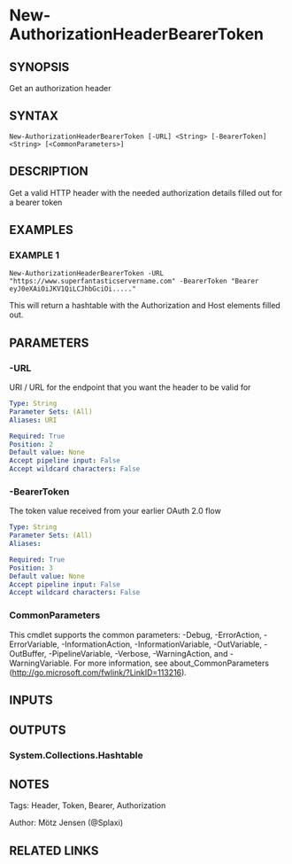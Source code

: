 ﻿---
external help file: PSOAuthHelper-help.xml
Module Name: PSOAuthHelper
online version:
schema: 2.0.0
---

# New-AuthorizationHeaderBearerToken

## SYNOPSIS
Get an authorization header

## SYNTAX

```
New-AuthorizationHeaderBearerToken [-URL] <String> [-BearerToken] <String> [<CommonParameters>]
```

## DESCRIPTION
Get a valid HTTP header with the needed authorization details filled out for a bearer token

## EXAMPLES

### EXAMPLE 1
```
New-AuthorizationHeaderBearerToken -URL "https://www.superfantasticservername.com" -BearerToken "Bearer eyJ0eXAiOiJKV1QiLCJhbGciOi....."
```

This will return a hashtable with the Authorization and Host elements filled out.

## PARAMETERS

### -URL
URI / URL for the endpoint that you want the header to be valid for

```yaml
Type: String
Parameter Sets: (All)
Aliases: URI

Required: True
Position: 2
Default value: None
Accept pipeline input: False
Accept wildcard characters: False
```

### -BearerToken
The token value received from your earlier OAuth 2.0 flow

```yaml
Type: String
Parameter Sets: (All)
Aliases:

Required: True
Position: 3
Default value: None
Accept pipeline input: False
Accept wildcard characters: False
```

### CommonParameters
This cmdlet supports the common parameters: -Debug, -ErrorAction, -ErrorVariable, -InformationAction, -InformationVariable, -OutVariable, -OutBuffer, -PipelineVariable, -Verbose, -WarningAction, and -WarningVariable.
For more information, see about_CommonParameters (http://go.microsoft.com/fwlink/?LinkID=113216).

## INPUTS

## OUTPUTS

### System.Collections.Hashtable
## NOTES
Tags: Header, Token, Bearer, Authorization

Author: Mötz Jensen (@Splaxi)

## RELATED LINKS
